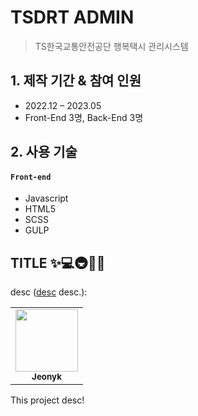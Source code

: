 # TSDRT ADMIN
>TS한국교통안전공단 행복택시 관리시스템

<!-- <p align="center"><a href="https://jeonyk.github.io" target="_blank" rel="noopener noreferrer"><img src="./image/intro.png" alt=""></a></p> -->

<!-- <p align="center"><strong>desc</strong></p> -->

<!-- [![All Contributors](https://img.shields.io/badge/all_contributors-4-orange.svg?style=flat-square)](#contributors) -->

## 1. 제작 기간 & 참여 인원
- 2022.12 – 2023.05
- Front-End 3명, Back-End 3명

## 2. 사용 기술
#### `Front-end`
  - Javascript
  - HTML5
  - SCSS
  - GULP
<!-- desc.
desc [desc](https://jeonyk.github.io) desc.

```
# issue example - adding contents
title : 
contents : 
```

```
# issue example - fixing the wrong info
title : 
contents : 
``` -->



## TITLE ✨💻🚇📖😄

desc ([desc](https://jeonyk.github.io) desc.):
<!-- ALL-CONTRIBUTORS-LIST:START - Do not remove or modify this section -->
<!-- prettier-ignore-start -->
<!-- markdownlint-disable -->
<table>
  <tr>
    <td align="center"><a href="https://jeonyk.github.io"><img src="https://avatars2.githubusercontent.com/u/3272748?v=4" width="100px;" alt=""/><br /><sub><b>Jeonyk</b></sub></a><br /><a href="https://github.com" title="Code"></a> <a href="https://github.com/" title="Documentation"></a> <a href="#infra" title=""></a></td>
  </tr>
</table>

<!-- markdownlint-enable -->
<!-- prettier-ignore-end -->
<!-- ALL-CONTRIBUTORS-LIST:END -->

This project desc!
